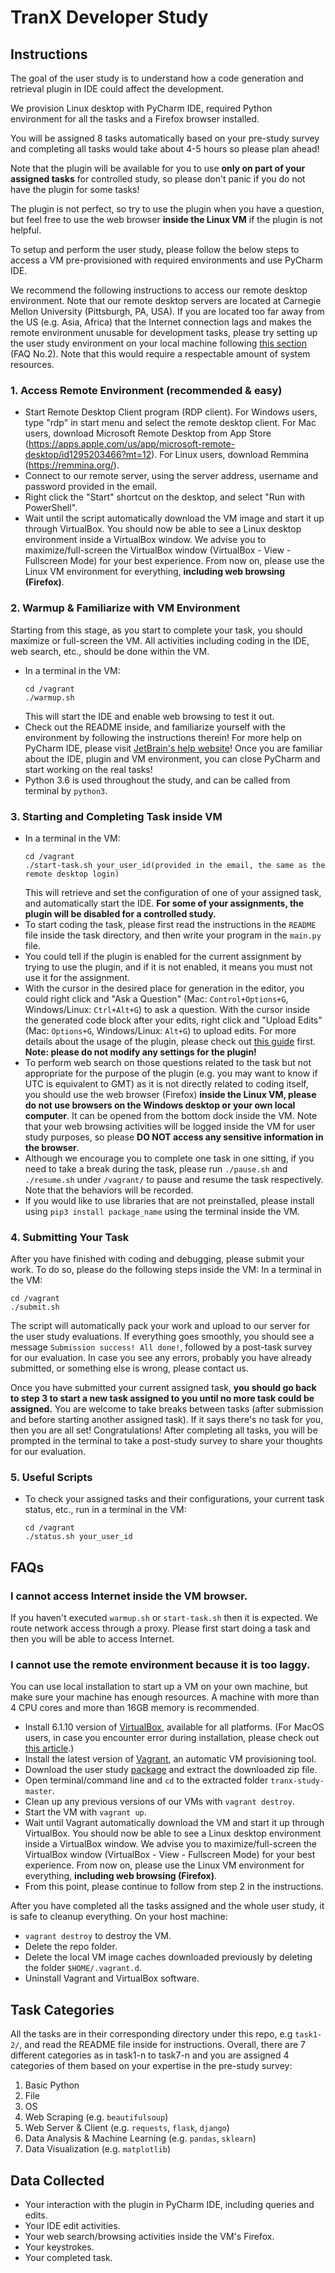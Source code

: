 # TranX Developer Study

## Instructions
The goal of the user study is to understand how a code generation and retrieval plugin in IDE could affect the development.

We provision Linux desktop with PyCharm IDE, required Python environment for all the tasks and a Firefox browser installed.

You will be assigned 8 tasks automatically based on your pre-study survey and completing all tasks would take about 4-5 hours so please plan ahead!

Note that the plugin will be available for you to use **only on part of your assigned tasks** for controlled study, so please don't panic if you do not have the plugin for some tasks!

The plugin is not perfect, so try to use the plugin when you have a question, but feel free to use the web browser **inside the Linux VM** if the plugin is not helpful.

To setup and perform the user study, please follow the below steps to access a VM pre-provisioned with required environments and use PyCharm IDE.

We recommend the following instructions to access our remote desktop environment.
Note that our remote desktop servers are located at Carnegie Mellon University (Pittsburgh, PA, USA).
If you are located too far away from the US (e.g. Asia, Africa) that the Internet connection lags and makes the remote environment unusable for development tasks, please try setting up the user study environment on your local machine following [this section](#i-cannot-use-the-remote-environment-because-it-is-too-laggy) (FAQ No.2). 
Note that this would require a respectable amount of system resources.

### 1. Access Remote Environment (recommended & easy)
- Start Remote Desktop Client program (RDP client). For Windows users, type "rdp" in start menu and select the remote desktop client. For Mac users, download Microsoft Remote Desktop from App Store (https://apps.apple.com/us/app/microsoft-remote-desktop/id1295203466?mt=12). For Linux users, download Remmina (https://remmina.org/).
- Connect to our remote server, using the server address, username and password provided in the email.
- Right click the "Start" shortcut on the desktop, and select "Run with PowerShell".
- Wait until the script automatically download the VM image and start it up through VirtualBox. You should now be able to see a Linux desktop environment inside a VirtualBox window. We advise you to maximize/full-screen the VirtualBox window (VirtualBox - View - Fullscreen Mode) for your best experience. From now on, please use the Linux VM environment for everything, **including web browsing (Firefox)**.


### 2. Warmup & Familiarize with VM Environment
Starting from this stage, as you start to complete your task, you should maximize or full-screen the VM. All activities including coding in the IDE, web search, etc., should be done within the VM.
- In a terminal in the VM:
    ```
    cd /vagrant
    ./warmup.sh
    ```
    This will start the IDE and enable web browsing to test it out.
- Check out the README inside, and familiarize yourself with the environment by following the instructions therein! For more help on PyCharm IDE, please visit [JetBrain's help website](https://www.jetbrains.com/help/pycharm/quick-start-guide.html)! Once you are familiar about the IDE, plugin and VM environment, you can close PyCharm and start working on the real tasks!
- Python 3.6 is used throughout the study, and can be called from terminal by `python3`.

### 3. Starting and Completing Task inside VM
- In a terminal in the VM:
    ```
    cd /vagrant
    ./start-task.sh your_user_id(provided in the email, the same as the remote desktop login)
    ```
    This will retrieve and set the configuration of one of your assigned task, and automatically start the IDE. **For some of your assignments, the plugin will be disabled for a controlled study.**
- To start coding the task, please first read the instructions in the `README` file inside the task directory, and then write your program in the `main.py` file.
- You could tell if the plugin is enabled for the current assignment by trying to use the plugin, and if it is not enabled, it means you must not use it for the assignment. 
- With the cursor in the desired place for generation in the editor, you could right click and "Ask a Question" (Mac: `Control+Options+G`, Windows/Linux: `Ctrl+Alt+G`) to ask a question. With the cursor inside the generated code block after your edits, right click and "Upload Edits" (Mac: `Options+G`, Windows/Linux: `Alt+G`) to upload edits. For more details about the usage of the plugin, please check out [this guide](https://github.com/neulab/tranX-plugin#usage) first. **Note: please do not modify any settings for the plugin!**
- To perform web search on those questions related to the task but not appropriate for the purpose of the plugin (e.g. you may want to know if UTC is equivalent to GMT) as it is not directly related to coding itself, you should use the web browser (Firefox) **inside the Linux VM, please do not use browsers on the Windows desktop or your own local computer**. It can be opened from the bottom dock inside the VM. Note that your web browsing activities will be logged inside the VM for user study purposes, so please **DO NOT access any sensitive information in the browser**.
- Although we encourage you to complete one task in one sitting, if you need to take a break during the task, please run `./pause.sh` and `./resume.sh` under `/vagrant/` to pause and resume the task respectively. Note that the behaviors will be recorded.
- If you would like to use libraries that are not preinstalled, please install using `pip3 install package_name` using the terminal inside the VM.

### 4. Submitting Your Task
After you have finished with coding and debugging, please submit your work. To do so, please do the following steps inside the VM:
In a terminal in the VM:
```
cd /vagrant
./submit.sh
```
The script will automatically pack your work and upload to our server for the user study evaluations. If everything goes smoothly, you should see a message `Submission success! All done!`, followed by a post-task survey for our evaluation.
In case you see any errors, probably you have already submitted, or something else is wrong, please contact us.

Once you have submitted your current assigned task, **you should go back to step 3 to start a new task assigned to you until no more task could be assigned.**
You are welcome to take breaks between tasks (after submission and before starting another assigned task).
If it says there's no task for you, then you are all set! Congratulations!
After completing all tasks, you will be prompted in the terminal to take a post-study survey to share your thoughts for our evaluation.

### 5. Useful Scripts
- To check your assigned tasks and their configurations, your current task status, etc., run in a terminal in the VM:
    ```
    cd /vagrant
    ./status.sh your_user_id
    ```
<!-- - To manually start a task with specific configuration, run in a terminal in the VM:
    ```
    cd /vagrant
    ./manual-start-task.sh your_user_id task_name if_use_plugin(0 or 1)
    ``` -->

## FAQs
### I cannot access Internet inside the VM browser.
If you haven't executed `warmup.sh` or `start-task.sh` then it is expected. We route network access through a proxy. Please first start doing a task and then you will be able to access Internet.

### I cannot use the remote environment because it is too laggy.
You can use local installation to start up a VM on your own machine, but make sure your machine has enough resources. A machine with more than 4 CPU cores and more than 16GB memory is recommended.
- Install 6.1.10 version of [VirtualBox](https://www.virtualbox.org/wiki/Downloads), available for all platforms. (For MacOS users, in case you encounter error during installation, please check out [this article](https://medium.com/@DMeechan/fixing-the-installation-failed-virtualbox-error-on-mac-high-sierra-7c421362b5b5).)
- Install the latest version of [Vagrant](https://www.vagrantup.com/downloads.html), an automatic VM provisioning tool.
- Download the user study [package](https://frankxfz.me/tranx-study-master.zip) and extract the downloaded zip file.
- Open terminal/command line and `cd` to the extracted folder `tranx-study-master`.
- Clean up any previous versions of our VMs with `vagrant destroy`.
- Start the VM with `vagrant up`.
- Wait until Vagrant automatically download the VM and start it up through VirtualBox. You should now be able to see a Linux desktop environment inside a VirtualBox window. We advise you to maximize/full-screen the VirtualBox window (VirtualBox - View - Fullscreen Mode) for your best experience. From now on, please use the Linux VM environment for everything, **including web browsing (Firefox)**.
- From this point, please continue to follow from step 2 in the instructions.

After you have completed all the tasks assigned and the whole user study, it is safe to cleanup everything. On your host machine:
- `vagrant destroy` to destroy the VM.
- Delete the repo folder.
- Delete the local VM image caches downloaded previously by deleting the folder `$HOME/.vagrant.d`.
- Uninstall Vagrant and VirtualBox software.

## Task Categories
All the tasks are in their corresponding directory under this repo, e.g `task1-2/`, and read the README file inside for instructions.
Overall, there are 7 different categories as in task1-n to task7-n and you are assigned 4 categories of them based on your expertise in the pre-study survey:
1. Basic Python
2. File 
3. OS
4. Web Scraping (e.g. `beautifulsoup`)
5. Web Server & Client (e.g. `requests`, `flask`, `django`)
6. Data Analysis & Machine Learning (e.g. `pandas`, `sklearn`)
7. Data Visualization (e.g. `matplotlib`)

## Data Collected
- Your interaction with the plugin in PyCharm IDE, including queries and edits.
- Your IDE edit activities.
- Your web search/browsing activities inside the VM's Firefox.
- Your keystrokes.
- Your completed task.
